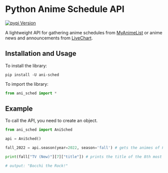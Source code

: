 # Python Anime Schedule API


[![pypi Version](https://img.shields.io/pypi/v/mal-api.svg?color=informational)](https://pypi.org/project/mal-api/)

A lightweight API for gathering anime schedules from [MyAnimeList](https://myanimelist.net) or anime news and announcements from [LiveChart](https://livechart.me).


## Installation and Usage

To install the library:

```
pip install -U ani-sched
```

To import the library:

```python
from ani_sched import *
```

## Example

To call the API, you need to create an object.
    
```python
from ani_sched import AniSched

api = AniSched()

fall_2022 = api.season(year=2022, season='fall') # gets the animes of Fall 2022

print(fall["TV (New)"][7]["title"]) # prints the title of the 8th most popular TV anime of Fall 2022

# output: "Bocchi the Rock!"

```
####